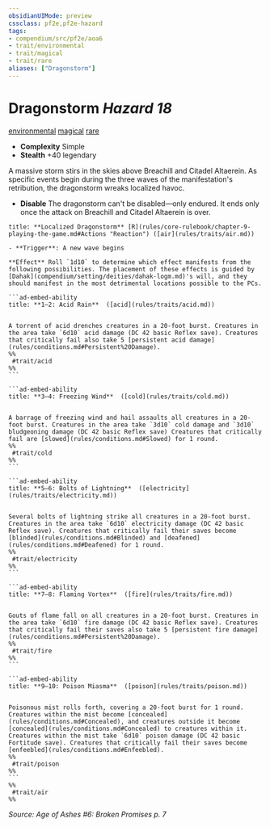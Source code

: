 ```yaml
---
obsidianUIMode: preview
cssclass: pf2e,pf2e-hazard
tags:
- compendium/src/pf2e/aoa6
- trait/environmental
- trait/magical
- trait/rare
aliases: ["Dragonstorm"]
---
```

# Dragonstorm *Hazard 18*  
[environmental](rules/traits/environmental.md "Environmental Hazard Trait")  [magical](rules/traits/magical.md "Magical Item Trait")  [rare](rules/traits/rare.md "Rare Rarity Trait")  

- **Complexity** Simple
- **Stealth** +40 legendary  

A massive storm stirs in the skies above Breachill and Citadel Altaerein. As specific events begin during the three waves of the manifestation's retribution, the dragonstorm wreaks localized havoc.

- **Disable** The dragonstorm can't be disabled—only endured. It ends only once the attack on Breachill and Citadel Altaerein is over.  

````ad-embed-ability
title: **Localized Dragonstorm** [R](rules/core-rulebook/chapter-9-playing-the-game.md#Actions "Reaction") ([air](rules/traits/air.md))

- **Trigger**: A new wave begins

**Effect** Roll `1d10` to determine which effect manifests from the following possibilities. The placement of these effects is guided by [Dahak](compendium/setting/deities/dahak-logm.md)'s will, and they should manifest in the most detrimental locations possible to the PCs.

```ad-embed-ability
title: **1–2: Acid Rain**  ([acid](rules/traits/acid.md))


A torrent of acid drenches creatures in a 20-foot burst. Creatures in the area take `6d10` acid damage (DC 42 basic Reflex save). Creatures that critically fail also take 5 [persistent acid damage](rules/conditions.md#Persistent%20Damage).  
%%
 #trait/acid 
%%
```

```ad-embed-ability
title: **3–4: Freezing Wind**  ([cold](rules/traits/cold.md))


A barrage of freezing wind and hail assaults all creatures in a 20-foot burst. Creatures in the area take `3d10` cold damage and `3d10` bludgeoning damage (DC 42 basic Reflex save) Creatures that critically fail are [slowed](rules/conditions.md#Slowed) for 1 round.  
%%
 #trait/cold 
%%
```

```ad-embed-ability
title: **5–6: Bolts of Lightning**  ([electricity](rules/traits/electricity.md))


Several bolts of lightning strike all creatures in a 20-foot burst. Creatures in the area take `6d10` electricity damage (DC 42 basic Reflex save). Creatures that critically fail their saves become [blinded](rules/conditions.md#Blinded) and [deafened](rules/conditions.md#Deafened) for 1 round.  
%%
 #trait/electricity 
%%
```

```ad-embed-ability
title: **7–8: Flaming Vortex**  ([fire](rules/traits/fire.md))


Gouts of flame fall on all creatures in a 20-foot burst. Creatures in the area take `6d10` fire damage (DC 42 basic Reflex save). Creatures that critically fail their saves also take 5 [persistent fire damage](rules/conditions.md#Persistent%20Damage).  
%%
 #trait/fire 
%%
```

```ad-embed-ability
title: **9–10: Poison Miasma**  ([poison](rules/traits/poison.md))


Poisonous mist rolls forth, covering a 20-foot burst for 1 round. Creatures within the mist become [concealed](rules/conditions.md#Concealed), and creatures outside it become [concealed](rules/conditions.md#Concealed) to creatures within it. Creatures within the mist take `6d10` poison damage (DC 42 basic Fortitude save). Creatures that critically fail their saves become [enfeebled](rules/conditions.md#Enfeebled).  
%%
 #trait/poison 
%%
```  
%%
 #trait/air 
%%
````

*Source: Age of Ashes #6: Broken Promises p. 7*